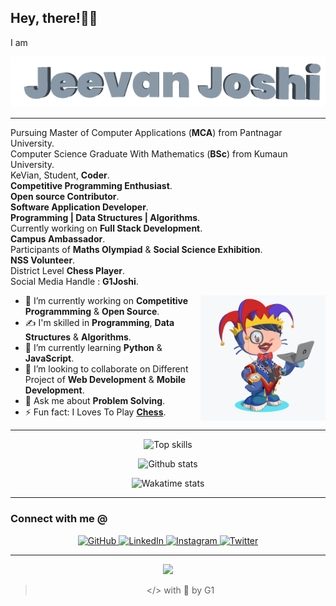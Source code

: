 ## Hey, there!👋🏻

I am

<div align="center">

![🅹🅴🅴🆅🅰🅽  🅹🅾🆂🅷🅸](https://raw.githubusercontent.com/G1Joshi/Assets/main/Name/JeevanJoshi.gif)

</div>

---

Pursuing Master of Computer Applications (**MCA**) from Pantnagar University.<br>
Computer Science Graduate With Mathematics (**BSc**) from Kumaun University.<br>
KeVian, Student, **Coder**.<br>
**Competitive Programming Enthusiast**.<br>
**Open source Contributor**.<br>
**Software Application Developer**.<br>
**Programming | Data Structures | Algorithms**.<br>
Currently working on **Full Stack Development**.<br>
**Campus Ambassador**.<br>
Participants of **Maths Olympiad** & **Social Science Exhibition**.<br>
**NSS Volunteer**.<br>
District Level **Chess Player**.<br>
Social Media Handle : **G1Joshi**.

<img align="right" src="https://raw.githubusercontent.com/G1Joshi/Assets/main/octocat.png" alt="Octocat" width="200" height="200">

- 🔭 I’m currently working on **Competitive Programmming** & **Open Source**.
- ✍️ I'm skilled in **Programming**, **Data Structures** & **Algorithms**.
- 🌱 I’m currently learning **Python** & **JavaScript**.
- 👯 I’m looking to collaborate on Different Project of **Web Development** & **Mobile Development**.
- 💬 Ask me about **Problem Solving**.
- ⚡ Fun fact: I Loves To Play **[Chess](https://www.chess.com/member/G1Joshi)**.

---

<div align="center">

![Top skills](https://github-readme-stats.vercel.app/api/top-langs/?username=G1Joshi&langs_count=10&hide_border=true&layout=compact&theme=dracula)

![Github stats](https://github-readme-stats.vercel.app/api?username=G1Joshi&count_private=true&include_all_commits=true&show_icons=true&hide_border=true&theme=dracula)

![Wakatime stats](https://github-readme-stats.vercel.app/api/wakatime?username=G1Joshi&layout=compact&hide_border=true&theme=dracula)

</div>

---

### Connect with me @

<div align="center">

  <a href="https://github.com/G1Joshi">
    <img src="https://img.shields.io/static/v1?style=for-the-badge&label=GitHub&labelColor=silver&logo=github&logoColor=black&message=G1Joshi&color=black&link=https://github.com/G1Joshi" alt="GitHub" />
  </a>

  <a href="https://linkedin.com/in/G1Joshi">
    <img src="https://img.shields.io/static/v1?style=for-the-badge&label=LinkedIn&labelColor=silver&logo=linkedin&logoColor=blue&message=G1Joshi&color=blue&link=https://linkedin.com/in/G1Joshi" alt="LinkedIn" />
  </a>

  <a href="https://instagram.com/G1Joshi">
    <img src="https://img.shields.io/static/v1?style=for-the-badge&label=instagram&labelColor=silver&logo=instagram&logoColor=red&message=G1Joshi&color=red&link=https://instagram.com/G1Joshi" alt="Instagram" />
  </a>

  <a href="https://twitter.com/G1Joc">
    <img src="https://img.shields.io/static/v1?style=for-the-badge&label=Twitter&labelColor=silver&logo=twitter&logoColor=blue&message=G1JoC&color=blue&link=https://twitter.com/G1JoC" alt="Twitter" />
  </a>

</div>

---

<div align="center">

![](https://profile-counter.glitch.me/G1Joshi/count.svg)

</div>

<div align="center">

> </> with 🤍 by G1

</div>
